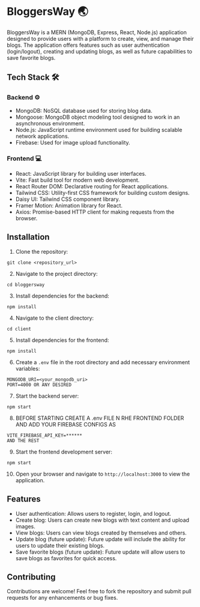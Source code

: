 # BloggersWay 🌏

BloggersWay is a MERN (MongoDB, Express, React, Node.js) application designed to provide users with a platform to create, view, and manage their blogs. The application offers features such as user authentication (login/logout), creating and updating blogs, as well as future capabilities to save favorite blogs.

## Tech Stack 🛠️

### Backend ⚙️
- MongoDB: NoSQL database used for storing blog data.
- Mongoose: MongoDB object modeling tool designed to work in an asynchronous environment.
- Node.js: JavaScript runtime environment used for building scalable network applications.
- Firebase: Used for image upload functionality.

### Frontend 💻
- React: JavaScript library for building user interfaces.
- Vite: Fast build tool for modern web development.
- React Router DOM: Declarative routing for React applications.
- Tailwind CSS: Utility-first CSS framework for building custom designs.
- Daisy UI: Tailwind CSS component library.
- Framer Motion: Animation library for React.
- Axios: Promise-based HTTP client for making requests from the browser.

## Installation

1. Clone the repository:

```
git clone <repository_url>
```

2. Navigate to the project directory:

```
cd bloggersway
```

3. Install dependencies for the backend:

```
npm install
```

4. Navigate to the client directory:

```
cd client
```

5. Install dependencies for the frontend:

```
npm install
```

6. Create a `.env` file in the root directory and add necessary environment variables:

```
MONGODB_URI=<your_mongodb_uri>
PORT=4000 OR ANY DESIRED 
```

7. Start the backend server:

```
npm start
```

8. BEFORE STARTING CREATE A .env FILE N RHE FRONTEND FOLDER AND ADD YOUR FIREBASE CONFIGS AS 
```
VITE_FIREBASE_API_KEY=******
AND THE REST 
```

9. Start the frontend development server:

```
npm start
```

10. Open your browser and navigate to `http://localhost:3000` to view the application.

## Features

- User authentication: Allows users to register, login, and logout.
- Create blog: Users can create new blogs with text content and upload images.
- View blogs: Users can view blogs created by themselves and others.
- Update blog (future update): Future update will include the ability for users to update their existing blogs.
- Save favorite blogs (future update): Future update will allow users to save blogs as favorites for quick access.

## Contributing

Contributions are welcome! Feel free to fork the repository and submit pull requests for any enhancements or bug fixes.
